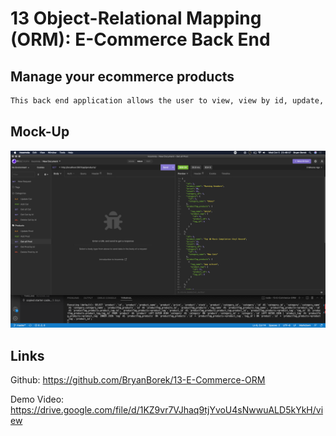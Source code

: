 # 13 Object-Relational Mapping (ORM): E-Commerce Back End

## Manage your ecommerce products

```md
This back end application allows the user to view, view by id, update, add, and delete by tag, category, and product from the database. 
```

## Mock-Up

![e-commerce mock up](/assets/ecommerceMockup.png)

## Links

Github: https://github.com/BryanBorek/13-E-Commerce-ORM

Demo Video: https://drive.google.com/file/d/1KZ9vr7VJhaq9tjYvoU4sNwwuALD5kYkH/view